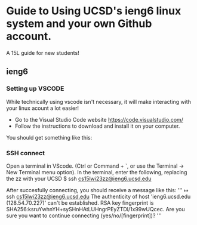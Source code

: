 # **Guide to Using UCSD's ieng6 linux system and your own Github account.**
A 15L guide for new students!

## ieng6
### Setting up VSCODE
While technically using vscode isn't necessary, it will make interacting with your linux acount a lot easier! 
* Go to the Visual Studio Code website https://code.visualstudio.com/
* Follow the instructions to download and install it on your computer. 

You should get something like this:


### SSH connect
Open a terminal in VScode. (Ctrl or Command + `, or use the Terminal → New Terminal menu option).
In the terminal, enter the following, replacing the zz with your UCSD 
    $ ssh cs15lwi23zz@ieng6.ucsd.edu
  

After succesfully connecting, you should receive a message like this:
'''
⤇ ssh cs15lwi23zz@ieng6.ucsd.edu
The authenticity of host 'ieng6.ucsd.edu (128.54.70.227)' can't be established.
RSA key fingerprint is SHA256:ksruYwhnYH+sySHnHAtLUHngrPEyZTDl/1x99wUQcec.
Are you sure you want to continue connecting (yes/no/[fingerprint])? 
'''
